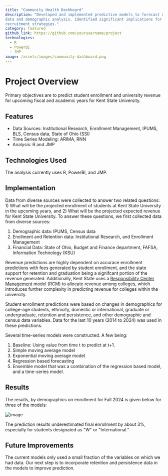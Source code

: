 ```yaml
---
title: "Community Health Dashboard"
description: "Developed and implemented predictive models to forecast university revenue and enrollment trends using historical financial
data and demographic analysis. Identified significant implications for university budgeting, tuition adjustments, and student
recruitment strategies."
category: featured
github_link: https://github.com/yourusername/project
technologies:
  - R
  - PowerBI
  - JMP
image: /assets/images/community-dashboard.png
---
```


# Project Overview
Primary objectives are to predict student enrollment and university revenue for upcoming fiscal and academic years for Kent State University. 

## Features
- Data Sources: Institutional Research, Enrollment Management, IPUMS, BLS, Census data, State of Ohio (SSI)
- Time Series Modeling: ARIMA, RNN
- Analysis: R and JMP

## Technologies Used
The analysis currently uses R, PowerBI, and JMP.

## Implementation
Data from diverse sources were collected to answer two related questions: 1) What will be the projected enrollment of students at Kent State University in the upcoming years, and 2) What will be the projected expected revenue for Kent State University. To answer these questions, we first collected data from diverse sources:

1. Demographic data: IPUMS, Census data
2. Enollment and Retention data: Institutional Research, and Enrollment Management
3. Financial Data: State of Ohio, Budget and Finance department, FAFSA, Information Technology (KSU)

Revenue predictions are highly dependent on accurace enrollment predictions with fees generated by student enrollment, and the state support for retention and graduation being a signifcant portion of the revenue generated. Additionally, Kent State uses a [Responsibility Center Management](https://www.kent.edu/budget/rcm-manual) model (RCM) to allocate revenue among colleges, which introduces further complexity in predicting revenue for colleges within the university. 

Student enrollment predictions were based on changes in demographics for college-age students, ethnicity, domestic or international, graduate or undergraduate, retention and persistence, and other demographic and census data variables. Data for the last 10 years (2014 to 2024) was used in these predictions.

Several time-series models were constructed. A few being:

1. Baseline:  Using value from time t to predict at t+1.
2. Simple moving average model
3. Exponential moving average model
4. Regression based forecasting
5. Ensemble model that was a combination of the regression based model, and a time-series model.

## Results

The results, by demographics on enrollment for Fall 2024 is given below for three of the models:

![image](https://github.com/user-attachments/assets/aaa5d317-be13-445d-bcce-992a8aac5a47)

The prediction results underestimated final enrollment by about 3%, especially for students designated as "W" or "International." 

## Future Improvements

The current models only used a small fraction of the variables on which we had data. Our next step is to incorporate retention and persistence data in the models to improve prediction.

